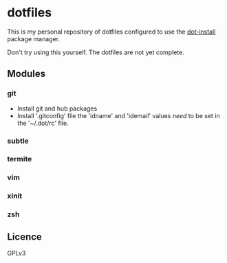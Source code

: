 # dotfiles
This is my personal repository of dotfiles configured to use the [dot-install](https://github.com/myrovh/dot-install) package manager.

Don't try using this yourself. The dotfiles are not yet complete.

## Modules
### git
* Install git and hub packages 
* Install '.gitconfig' file the 'idname' and 'idemail' values _need_ to be set in the '~/.dot/rc' file.
### subtle
### termite
### vim
### xinit
### zsh

## Licence 
GPLv3


